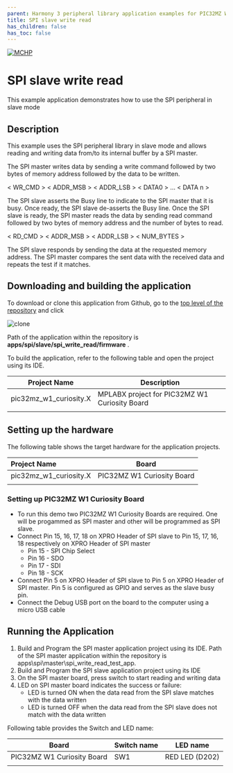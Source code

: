 ```yaml
---
parent: Harmony 3 peripheral library application examples for PIC32MZ W1 family
title: SPI slave write read 
has_children: false
has_toc: false
---
```


[![MCHP](https://www.microchip.com/ResourcePackages/Microchip/assets/dist/images/logo.png)](https://www.microchip.com)

# SPI slave write read

This example application demonstrates how to use the SPI peripheral in slave mode

## Description

This example uses the SPI peripheral library in slave mode and allows reading and writing data from/to its internal buffer by a SPI master. 

The SPI master writes data by sending a write command followed by two bytes of memory address followed by the data to be written.

< WR_CMD > < ADDR_MSB > < ADDR_LSB > < DATA0 > ... < DATA n >

The SPI slave asserts the Busy line to indicate to the SPI master that it is busy. Once ready, the SPI slave de-asserts the Busy line. Once the SPI slave is ready, the SPI master reads the data by sending read command followed by two bytes of memory address and the number of bytes to read.

< RD_CMD > < ADDR_MSB > < ADDR_LSB > < NUM_BYTES >

The SPI slave responds by sending the data at the requested memory address. The SPI master compares the sent data with the received data and repeats the test if it matches.

## Downloading and building the application

To download or clone this application from Github, go to the [top level of the repository](https://github.com/Microchip-MPLAB-Harmony/csp_apps_pic32mz_w1) and click

![clone](../../../docs/images/clone.png)

Path of the application within the repository is **apps/spi/slave/spi_write_read/firmware** .

To build the application, refer to the following table and open the project using its IDE.

| Project Name      | Description                                    |
| ----------------- | ---------------------------------------------- |
| pic32mz_w1_curiosity.X | MPLABX project for PIC32MZ W1 Curiosity Board |
|||

## Setting up the hardware

The following table shows the target hardware for the application projects.

| Project Name| Board|
|:---------|:---------:|
| pic32mz_w1_curiosity.X | PIC32MZ W1 Curiosity Board |
|||

### Setting up PIC32MZ W1 Curiosity Board

- To run this demo two PIC32MZ W1 Curiosity Boards are required. One will be progammed as SPI master and other will be programmed as SPI slave.
- Connect Pin 15, 16, 17, 18 on XPRO Header of SPI slave to Pin 15, 17, 16, 18 respectively on XPRO Header of SPI master 
    - Pin 15 - SPI Chip Select
    - Pin 16 - SDO
    - Pin 17 - SDI
    - Pin 18 - SCK
- Connect Pin 5 on XPRO Header of SPI slave to Pin 5 on XPRO Header of SPI master. Pin 5 is configured as GPIO and serves as the slave busy pin.
- Connect the Debug USB port on the board to the computer using a micro USB cable

## Running the Application

1. Build and Program the SPI master application project using its IDE. Path of the SPI master application within the repository is apps\spi\master\spi_write_read_test_app.
2. Build and Program the SPI slave application project using its IDE
3. On the SPI master board, press switch to start reading and writing data
2. LED on SPI master board indicates the success or failure:
    - LED is turned ON when the data read from the SPI slave matches with the data written
    - LED is turned OFF when the data read from the SPI slave does not match with the data written

Following table provides the Switch and LED name:

| Board | Switch name | LED name |
| ----- | ----------- | -------- |
| PIC32MZ W1 Curiosity Board | SW1 | RED LED (D202) |
|||